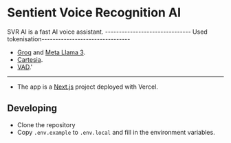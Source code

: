 # Sentient Voice Recognition AI

SVR AI is a fast AI voice assistant.
------------------------------- Used tokenisation--------------------------------
-   [Groq](https://groq.com) and [Meta Llama 3](https://llama.meta.com/llama3/).
-   [Cartesia](https://cartesia.ai).
-   [VAD](https://www.vad.ricky0123.com/).'
---------------------------------------------------------------------------------
-   The app is a [Next.js](https://nextjs.org) project deployed with Vercel.

## Developing
-   Clone the repository
-   Copy `.env.example` to `.env.local` and fill in the environment variables.
